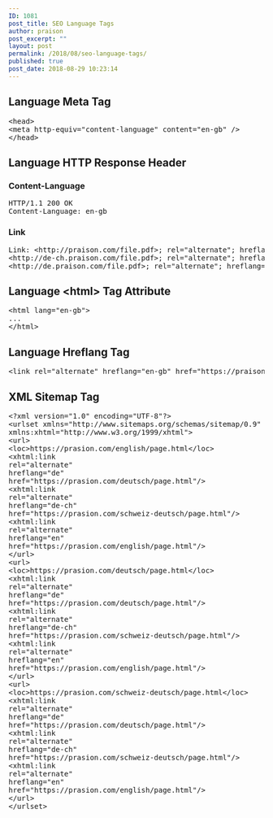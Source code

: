 ```yaml
---
ID: 1081
post_title: SEO Language Tags
author: praison
post_excerpt: ""
layout: post
permalink: /2018/08/seo-language-tags/
published: true
post_date: 2018-08-29 10:23:14
---
```

<h2>Language Meta Tag</h2>
<pre>&lt;head&gt;
&lt;meta http-equiv="content-language" content="en-gb" /&gt;
&lt;/head&gt;</pre>
<h2>Language HTTP Response Header</h2>
<h3>Content-Language</h3>
<pre>HTTP/1.1 200 OK
Content-Language: en-gb</pre>
<h3>Link</h3>
<pre>Link: &lt;http://praison.com/file.pdf&gt;; rel="alternate"; hreflang="en",
&lt;http://de-ch.praison.com/file.pdf&gt;; rel="alternate"; hreflang="de-ch",
&lt;http://de.praison.com/file.pdf&gt;; rel="alternate"; hreflang="de"</pre>
<h2>Language &lt;html&gt; Tag Attribute</h2>
<pre>&lt;html lang="en-gb"&gt;
...
&lt;/html&gt;</pre>
<h2>Language Hreflang Tag</h2>
<pre>&lt;link rel="alternate" hreflang="en-gb" href="https://praison.com/en-gb/" /&gt;</pre>
<h2>XML Sitemap Tag</h2>
<pre>&lt;?xml version="1.0" encoding="UTF-8"?&gt;
&lt;urlset xmlns="http://www.sitemaps.org/schemas/sitemap/0.9"
xmlns:xhtml="http://www.w3.org/1999/xhtml"&gt;
&lt;url&gt;
&lt;loc&gt;https://prasion.com/english/page.html&lt;/loc&gt;
&lt;xhtml:link 
rel="alternate"
hreflang="de"
href="https://prasion.com/deutsch/page.html"/&gt;
&lt;xhtml:link 
rel="alternate"
hreflang="de-ch"
href="https://prasion.com/schweiz-deutsch/page.html"/&gt;
&lt;xhtml:link 
rel="alternate"
hreflang="en"
href="https://prasion.com/english/page.html"/&gt;
&lt;/url&gt;
&lt;url&gt;
&lt;loc&gt;https://prasion.com/deutsch/page.html&lt;/loc&gt;
&lt;xhtml:link 
rel="alternate"
hreflang="de"
href="https://prasion.com/deutsch/page.html"/&gt;
&lt;xhtml:link 
rel="alternate"
hreflang="de-ch"
href="https://prasion.com/schweiz-deutsch/page.html"/&gt;
&lt;xhtml:link 
rel="alternate"
hreflang="en"
href="https://prasion.com/english/page.html"/&gt;
&lt;/url&gt;
&lt;url&gt;
&lt;loc&gt;https://prasion.com/schweiz-deutsch/page.html&lt;/loc&gt;
&lt;xhtml:link 
rel="alternate"
hreflang="de"
href="https://prasion.com/deutsch/page.html"/&gt;
&lt;xhtml:link 
rel="alternate"
hreflang="de-ch"
href="https://prasion.com/schweiz-deutsch/page.html"/&gt;
&lt;xhtml:link 
rel="alternate"
hreflang="en"
href="https://prasion.com/english/page.html"/&gt;
&lt;/url&gt;
&lt;/urlset&gt;</pre>
&nbsp;